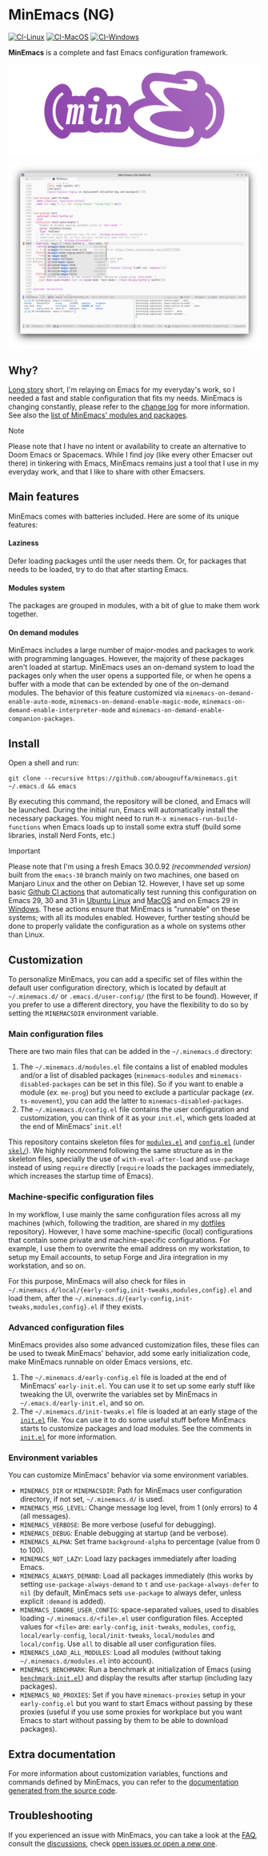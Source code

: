 # MinEmacs (NG)

[![CI-Linux](https://github.com/abougouffa/minemacs/actions/workflows/ci-linux.yaml/badge.svg?branch=main)](https://github.com/abougouffa/minemacs/actions/workflows/ci-linux.yaml)
[![CI-MacOS](https://github.com/abougouffa/minemacs/actions/workflows/ci-macos.yaml/badge.svg?branch=main)](https://github.com/abougouffa/minemacs/actions/workflows/ci-macos.yaml)
[![CI-Windows](https://github.com/abougouffa/minemacs/actions/workflows/ci-windows.yaml/badge.svg?branch=main)](https://github.com/abougouffa/minemacs/actions/workflows/ci-windows.yaml)

**MinEmacs** is a complete and fast Emacs configuration framework.

![MinEmacs banner](docs/images/minemacs-cover.svg)

![MinEmacs screenshot](docs/images/minemacs-screenshot.png)

## Why?

[Long story](docs/story.md) short, I'm relaying on Emacs for my everyday's
work, so I needed a fast and stable configuration that fits my needs. MinEmacs
is changing constantly, please refer to the [change log](docs/changelog.md) for
more information. See also the [list of MinEmacs' modules and
packages](docs/packages.md).

> [!NOTE]
> Please note that I have no intent or availability to create an alternative to
> Doom Emacs or Spacemacs. While I find joy (like every other Emacser out there)
> in tinkering with Emacs, MinEmacs remains just a tool that I use in my
> everyday work, and that I like to share with other Emacsers.

## Main features
MinEmacs comes with batteries included. Here are some of its unique features:

#### Laziness
Defer loading packages until the user needs them. Or, for packages that needs to
be loaded, try to do that after starting Emacs.

#### Modules system
The packages are grouped in modules, with a bit of glue to make them work
together.

#### On demand modules
MinEmacs includes a large number of major-modes and packages to work with
programming languages. However, the majority of these packages aren't loaded at
startup. MinEmacs uses an on-demand system to load the packages only when the
user opens a supported file, or when he opens a buffer with a mode that can be
extended by one of the on-demand modules. The behavior of this feature
customized via `minemacs-on-demand-enable-auto-mode`,
`minemacs-on-demand-enable-magic-mode`,
`minemacs-on-demand-enable-interpreter-mode` and
`minemacs-on-demand-enable-companion-packages`.

## Install

Open a shell and run:

```shell
git clone --recursive https://github.com/abougouffa/minemacs.git ~/.emacs.d && emacs
```

By executing this command, the repository will be cloned, and Emacs will be
launched. During the initial run, Emacs will automatically install the necessary
packages. You might need to run `M-x minemacs-run-build-functions` when Emacs
loads up to install some extra stuff (build some libraries, install Nerd Fonts,
etc.)

> [!IMPORTANT]
> Please note that I'm using a fresh Emacs 30.0.92 *(recommended version)* built
> from the `emacs-30` branch mainly on two machines, one based on Manjaro Linux
> and the other on Debian 12. However, I have set up some basic [Github CI
> actions](https://github.com/abougouffa/minemacs/actions) that automatically
> test running this configuration on Emacs 29, 30 and 31 in [Ubuntu
> Linux](https://github.com/abougouffa/minemacs/actions/workflows/ci-linux.yaml)
> and
> [MacOS](https://github.com/abougouffa/minemacs/actions/workflows/ci-macos.yaml)
> and on Emacs 29 in
> [Windows](https://github.com/abougouffa/minemacs/actions/workflows/ci-windows.yaml).
> These actions ensure that MinEmacs is "runnable" on these systems; with all
> its modules enabled. However, further testing should be done to properly
> validate the configuration as a whole on systems other than Linux.

## Customization

To personalize MinEmacs, you can add a specific set of files within the default
user configuration directory, which is located by default at `~/.minemacs.d/` or
`.emacs.d/user-config/` (the first to be found). However, if you prefer to use a
different directory, you have the flexibility to do so by setting the
`MINEMACSDIR` environment variable.

### Main configuration files

There are two main files that can be added in the `~/.minemacs.d` directory:

1. The `~/.minemacs.d/modules.el` file contains a list of enabled modules and/or
   a list of disabled packages (`minemacs-modules` and
   `minemacs-disabled-packages` can be set in this file). So if you want to
   enable a module (_ex._ `me-prog`) but you need to exclude a particular
   package (_ex._ `ts-movement`), you can add the latter to
   `minemacs-disabled-packages`.
2. The `~/.minemacs.d/config.el` file contains the user configuration and
   customization, you can think of it as your `init.el`, which gets loaded at
   the end of MinEmacs' `init.el`!

This repository contains skeleton files for [`modules.el`](skel/modules.el) and
[`config.el`](skel/config.el) (under [`skel/`](skel)). We highly recommend
following the same structure as in the skeleton files, specially the use of
`with-eval-after-load` and `use-package` instead of using `require` directly
(`require` loads the packages immediately, which increases the startup time of
Emacs).

### Machine-specific configuration files

In my workflow, I use mainly the same configuration files across all my machines
(which, following the tradition, are shared in my
[dotfiles](https://github.com/abougouffa/dotfiles) repository). However, I have
some machine-specific (local) configurations that contain some private and
machine-specific configurations. For example, I use them to overwrite the email
address on my workstation, to setup my Email accounts, to setup Forge and Jira
integration in my workstation, and so on.

For this purpose, MinEmacs will also check for files in
`~/.minemacs.d/local/{early-config,init-tweaks,modules,config}.el` and load
them, after the `~/.minemacs.d/{early-config,init-tweaks,modules,config}.el` if
they exists.

### Advanced configuration files

MinEmacs provides also some advanced customization files, these files can be
used to tweak MinEmacs' behavior, add some early initialization code, make
MinEmacs runnable on older Emacs versions, etc.

1. The `~/.minemacs.d/early-config.el` file is loaded at the end of MinEmacs'
   `early-init.el`. You can use it to set up some early stuff like tweaking the
   UI, overwrite the variables set by MinEmacs in `~/.emacs.d/early-init.el`,
   and so on.
2. The `~/.minemacs.d/init-tweaks.el` file is loaded at an early stage of the
   [`init.el`](init.el) file. You can use it to do some useful stuff before
   MinEmacs starts to customize packages and load modules. See the comments in
   [`init.el`](init.el) for more information.

### Environment variables

You can customize MinEmacs' behavior via some environment variables.

- `MINEMACS_DIR` or `MINEMACSDIR`: Path for MinEmacs user configuration
  directory, if not set, `~/.minemacs.d/` is used.
- `MINEMACS_MSG_LEVEL`: Change message log level, from 1 (only errors) to 4 (all
  messages).
- `MINEMACS_VERBOSE`: Be more verbose (useful for debugging).
- `MINEMACS_DEBUG`: Enable debugging at startup (and be verbose).
- `MINEMACS_ALPHA`: Set frame `background-alpha` to percentage (value from 0 to
  100).
- `MINEMACS_NOT_LAZY`: Load lazy packages immediately after loading Emacs.
- `MINEMACS_ALWAYS_DEMAND`: Load all packages immediately (this works by setting
  `use-package-always-demand` to `t` and `use-package-always-defer` to `nil` (by
  default, MinEmacs sets `use-package` to always defer, unless explicit
  `:demand` is added).
- `MINEMACS_IGNORE_USER_CONFIG`: space-separated values, used to disables
  loading `~/.minemacs.d/<file>.el` user configuration files. Accepted values
  for `<file>` are: `early-config`, `init-tweaks`, `modules`, `config`,
  `local/early-config`, `local/init-tweaks`, `local/modules` and `local/config`.
  Use `all` to disable all user configuration files.
- `MINEMACS_LOAD_ALL_MODULES`: Load all modules (without taking
  `~/.minemacs.d/modules.el` into account).
- `MINEMACS_BENCHMARK`: Run a benchmark at initialization of Emacs (using
  [`benchmark-init.el`](https://github.com/dholm/benchmark-init-el)) and display
  the results after startup (including lazy packages).
- `MINEMACS_NO_PROXIES`: Set if you have `minemacs-proxies` setup in your
  `early-config.el` but you want to start Emacs without passing by these proxies
  (useful if you use some proxies for workplace but you want Emacs to start
  without passing by them to be able to download packages).

## Extra documentation
For more information about customization variables, functions and commands
defined by MinEmacs, you can refer to the [documentation generated from the
source code](docs/functions-and-commands.md).

## Troubleshooting

If you experienced an issue with MinEmacs, you can take a look at the
[FAQ](docs/faq.md), consult the
[discussions](https://github.com/abougouffa/minemacs/discussions), check [open
issues or open a new one](https://github.com/abougouffa/minemacs/issues).
